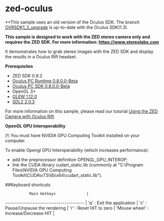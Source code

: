 # zed-oculus

**This sample uses an old version of the Oculus SDK. The branch [OVRSDK1_3_upgrade](https://github.com/stereolabs/zed-oculus/tree/OVRSDK1_3_upgrade) is up-to-date with the Oculus SDK(1.3).

**This sample is designed to work with the ZED stereo camera only and requires the ZED SDK. For more information: https://www.stereolabs.com**

It demonstrates how to grab stereo images with the ZED SDK and display the results in a Oculus Rift headset.

**Prerequisites**
 - ZED SDK 0.9.2
 - [Oculus PC Runtime 0.8.0.0-Beta](https://developer.oculus.com/downloads/pc/0.8.0.0-beta/Oculus_Runtime_for_Windows)
 - [Oculus PC SDK 0.8.0.0-Beta](https://developer.oculus.com/downloads/pc/0.8.0.0-beta/Oculus_SDK_for_Windows)
 - OpenGL 3+
 - [GLEW 1.12.0](http://glew.sourceforge.net)
 - [SDL2 2.0.3](http://libsdl.org/download-2.0.php)

For more information on this sample, please read our tutorial [Using the ZED Camera with Oculus Rift](https://www.stereolabs.com/blog/index.php/2015/11/17/516/).

**OpenGL GPU Interoperability**

/!\ You must have NVIDIA GPU Computing Toolkit installed on your computer.

To enable Opengl GPU Interoperability (which increases performance):
 - add the preprocessor definition OPENGL_GPU_INTEROP;
 - link the CUDA library cudart_static.lib (commonly at "C:\Program Files\NVIDIA GPU Computing Toolkit\CUDA\v7.5\lib\x64\cudart_static.lib").

##Keyboard shortcuts
 
               Main Hotkeys              |
---------------------------------------- |
 'q'   : Exit the application            |
 'c'   : Pause/Unpause the rendering     |
 'r'   : Reset HIT to zero               |
 'Mouse wheel'   : Increase/Decrease HIT |
